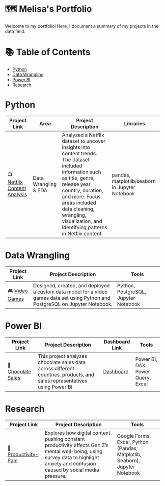 # 🗺 Melisa's Portfolio


Welcome to my portfolio! Here, I document a summary of my projects in the data field.


# 📚 Table of Contents

- [Python](#python)
- [Data Wrangling](#data-wrangling)
- [Power BI](#power-bi)
- [Research](#research)


# Python

| Project Link | Area | Project Description | Libraries |    
|---|---|---|---|
| 📺 [Netflix Content Analysis](https://github.com/meljesus/Python/blob/main/netflix_content_analysis.ipynb) |   Data Wrangling & EDA |  Analyzed a Netflix dataset to uncover insights into content trends. The dataset included information such as title, genre, release year, country, duration, and more. Focus areas included data cleaning, wrangling, visualization, and identifying patterns in Netflix content.  | pandas, matplotlib/seaborn in Jupyter Notebook |   


# Data Wrangling

| Project Link  |  Project Description | Tools |
|---|---|---|
| 🎮 [Video Games](https://github.com/melisatuncay/Data-Wrangling/blob/main/Video%20Games/video_game_cleaning.ipynb)  | Designed, created, and deployed a custom data model for a video games data set using Python and PostgreSQL on Jupyter Notebook. |Python, PostgreSQL, Jupyter Notebook |


# Power BI

| Project Link | Project Description | Dashboard Link |Tools |
|---|---|---|---|
| 🍫 [Chocolate Sales](https://github.com/melisatuncay/Power-BI/blob/main/Chocolate-Sales.ipynb) | This project analyzes chocolate sales data across different countries, products, and sales representatives using Power BI. | [Dashboard](https://github.com/melisatuncay/Power-BI/blob/main/PowerBI_ChocolateSales.jpg) | Power BI, DAX, Power Query, Excel |


# Research

| Project Link | Project Description | Tools | 
|---|---|---|
| 📱[Productivity-Pain](https://github.com/melisatuncay/Productivity-Pain/blob/main/Social_Media_Survey.ipynb) |  Explores how digital content pushing constant productivity affects Gen Z’s mental well-being, using survey data to highlight anxiety and confusion caused by social media pressure. | Google Forms, Excel, Python (Pandas, Matplotlib, Seaborn), Jupyter Notebook | 
